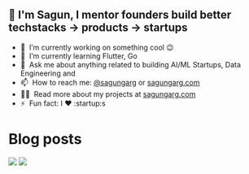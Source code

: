 ## 👋 I'm Sagun, I mentor founders build better techstacks -> products -> startups

- 🔭 &nbsp;I’m currently working on something cool :wink:
- 🌱 &nbsp;I’m currently learning Flutter, Go
- 💬 &nbsp;Ask me about anything related to building AI/ML Startups, Data Engineering and 
- 📫 &nbsp;How to reach me: [@sagungarg](https://twitter.com/sagungarg) or <a rel="me" href="https://sagungarg.com">sagungarg.com</a>
- 👨‍💻 &nbsp;Read more about my projects at [sagungarg.com](https://sagungarg.com/0-portfolio.html)
- ⚡ &nbsp;Fun fact: I :heart: :startup:s



# Blog posts
<!-- BLOG-POST-LIST:START -->
<!-- BLOG-POST-LIST:END -->

![](https://komarev.com/ghpvc/?username=sagungargs15)
![](https://hit.yhype.me/github/profile?user_id=75983174)
